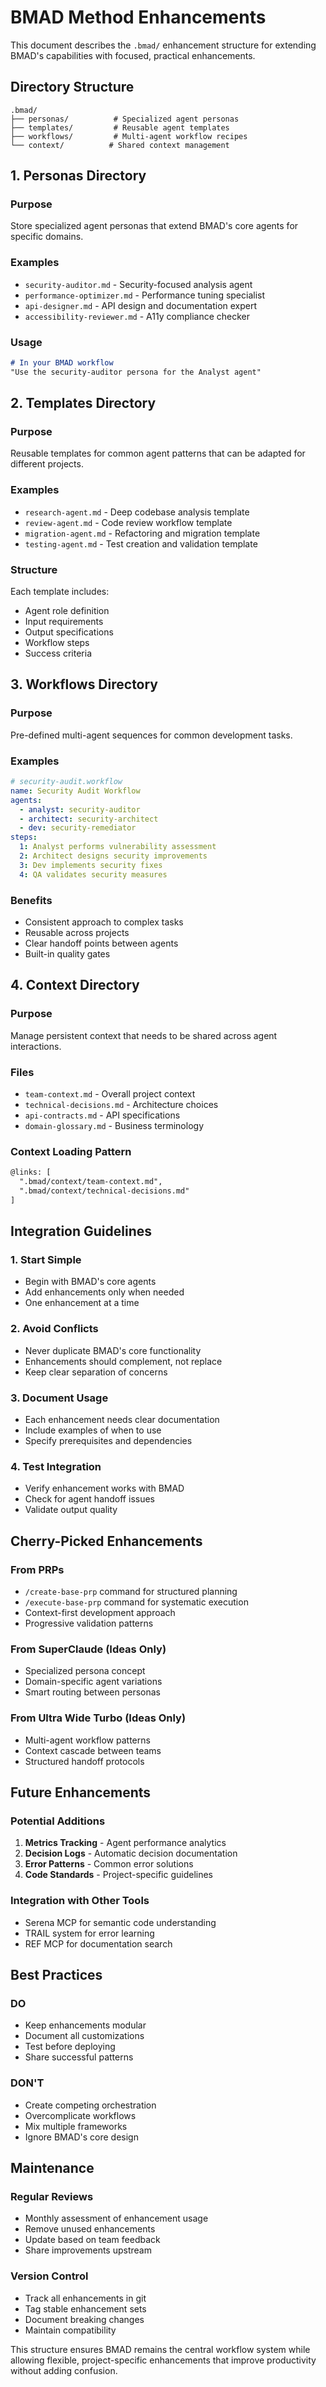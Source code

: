 # BMAD Method Enhancements

This document describes the `.bmad/` enhancement structure for extending BMAD's capabilities with focused, practical enhancements.

## Directory Structure

```
.bmad/
├── personas/          # Specialized agent personas
├── templates/         # Reusable agent templates
├── workflows/         # Multi-agent workflow recipes
└── context/          # Shared context management
```

## 1. Personas Directory

### Purpose
Store specialized agent personas that extend BMAD's core agents for specific domains.

### Examples
- `security-auditor.md` - Security-focused analysis agent
- `performance-optimizer.md` - Performance tuning specialist
- `api-designer.md` - API design and documentation expert
- `accessibility-reviewer.md` - A11y compliance checker

### Usage
```markdown
# In your BMAD workflow
"Use the security-auditor persona for the Analyst agent"
```

## 2. Templates Directory

### Purpose
Reusable templates for common agent patterns that can be adapted for different projects.

### Examples
- `research-agent.md` - Deep codebase analysis template
- `review-agent.md` - Code review workflow template
- `migration-agent.md` - Refactoring and migration template
- `testing-agent.md` - Test creation and validation template

### Structure
Each template includes:
- Agent role definition
- Input requirements
- Output specifications
- Workflow steps
- Success criteria

## 3. Workflows Directory

### Purpose
Pre-defined multi-agent sequences for common development tasks.

### Examples
```yaml
# security-audit.workflow
name: Security Audit Workflow
agents:
  - analyst: security-auditor
  - architect: security-architect
  - dev: security-remediator
steps:
  1: Analyst performs vulnerability assessment
  2: Architect designs security improvements
  3: Dev implements security fixes
  4: QA validates security measures
```

### Benefits
- Consistent approach to complex tasks
- Reusable across projects
- Clear handoff points between agents
- Built-in quality gates

## 4. Context Directory

### Purpose
Manage persistent context that needs to be shared across agent interactions.

### Files
- `team-context.md` - Overall project context
- `technical-decisions.md` - Architecture choices
- `api-contracts.md` - API specifications
- `domain-glossary.md` - Business terminology

### Context Loading Pattern
```markdown
@links: [
  ".bmad/context/team-context.md",
  ".bmad/context/technical-decisions.md"
]
```

## Integration Guidelines

### 1. Start Simple
- Begin with BMAD's core agents
- Add enhancements only when needed
- One enhancement at a time

### 2. Avoid Conflicts
- Never duplicate BMAD's core functionality
- Enhancements should complement, not replace
- Keep clear separation of concerns

### 3. Document Usage
- Each enhancement needs clear documentation
- Include examples of when to use
- Specify prerequisites and dependencies

### 4. Test Integration
- Verify enhancement works with BMAD
- Check for agent handoff issues
- Validate output quality

## Cherry-Picked Enhancements

### From PRPs
- `/create-base-prp` command for structured planning
- `/execute-base-prp` command for systematic execution
- Context-first development approach
- Progressive validation patterns

### From SuperClaude (Ideas Only)
- Specialized persona concept
- Domain-specific agent variations
- Smart routing between personas

### From Ultra Wide Turbo (Ideas Only)
- Multi-agent workflow patterns
- Context cascade between teams
- Structured handoff protocols

## Future Enhancements

### Potential Additions
1. **Metrics Tracking** - Agent performance analytics
2. **Decision Logs** - Automatic decision documentation
3. **Error Patterns** - Common error solutions
4. **Code Standards** - Project-specific guidelines

### Integration with Other Tools
- Serena MCP for semantic code understanding
- TRAIL system for error learning
- REF MCP for documentation search

## Best Practices

### DO
- Keep enhancements modular
- Document all customizations
- Test before deploying
- Share successful patterns

### DON'T
- Create competing orchestration
- Overcomplicate workflows
- Mix multiple frameworks
- Ignore BMAD's core design

## Maintenance

### Regular Reviews
- Monthly assessment of enhancement usage
- Remove unused enhancements
- Update based on team feedback
- Share improvements upstream

### Version Control
- Track all enhancements in git
- Tag stable enhancement sets
- Document breaking changes
- Maintain compatibility

This structure ensures BMAD remains the central workflow system while allowing flexible, project-specific enhancements that improve productivity without adding confusion.